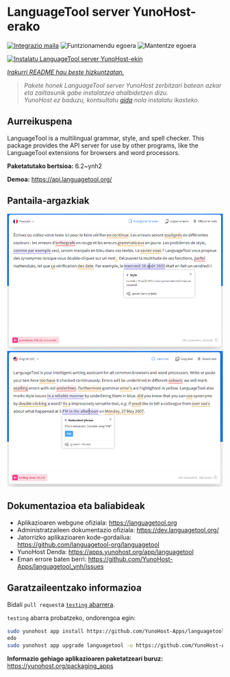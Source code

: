 <!--
Ohart ongi: README hau automatikoki sortu da <https://github.com/YunoHost/apps/tree/master/tools/readme_generator>ri esker
EZ editatu eskuz.
-->

# LanguageTool server YunoHost-erako

[![Integrazio maila](https://dash.yunohost.org/integration/languagetool.svg)](https://dash.yunohost.org/appci/app/languagetool) ![Funtzionamendu egoera](https://ci-apps.yunohost.org/ci/badges/languagetool.status.svg) ![Mantentze egoera](https://ci-apps.yunohost.org/ci/badges/languagetool.maintain.svg)

[![Instalatu LanguageTool server YunoHost-ekin](https://install-app.yunohost.org/install-with-yunohost.svg)](https://install-app.yunohost.org/?app=languagetool)

*[Irakurri README hau beste hizkuntzatan.](./ALL_README.md)*

> *Pakete honek LanguageTool server YunoHost zerbitzari batean azkar eta zailtasunik gabe instalatzea ahalbidetzen dizu.*  
> *YunoHost ez baduzu, kontsultatu [gida](https://yunohost.org/install) nola instalatu ikasteko.*

## Aurreikuspena

LanguageTool is a multilingual grammar, style, and spell checker. This package provides the API server for use by other programs, like the LanguageTool extensions for browsers and word processors.


**Paketatutako bertsioa:** 6.2~ynh2

**Demoa:** <https://api.languagetool.org/>

## Pantaila-argazkiak

![LanguageTool server(r)en pantaila-argazkia](./doc/screenshots/screenshot_fr.png)
![LanguageTool server(r)en pantaila-argazkia](./doc/screenshots/screenshot.png)

## Dokumentazioa eta baliabideak

- Aplikazioaren webgune ofiziala: <https://languagetool.org>
- Administratzaileen dokumentazio ofiziala: <https://dev.languagetool.org/>
- Jatorrizko aplikazioaren kode-gordailua: <https://github.com/languagetool-org/languagetool>
- YunoHost Denda: <https://apps.yunohost.org/app/languagetool>
- Eman errore baten berri: <https://github.com/YunoHost-Apps/languagetool_ynh/issues>

## Garatzaileentzako informazioa

Bidali `pull request`a [`testing` abarrera](https://github.com/YunoHost-Apps/languagetool_ynh/tree/testing).

`testing` abarra probatzeko, ondorengoa egin:

```bash
sudo yunohost app install https://github.com/YunoHost-Apps/languagetool_ynh/tree/testing --debug
edo
sudo yunohost app upgrade languagetool -u https://github.com/YunoHost-Apps/languagetool_ynh/tree/testing --debug
```

**Informazio gehiago aplikazioaren paketatzeari buruz:** <https://yunohost.org/packaging_apps>
